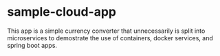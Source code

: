 # sample-cloud-app
This app is a simple currency converter that unnecessarily is split into microservices to demostrate the use of containers, docker services, and spring boot apps.
